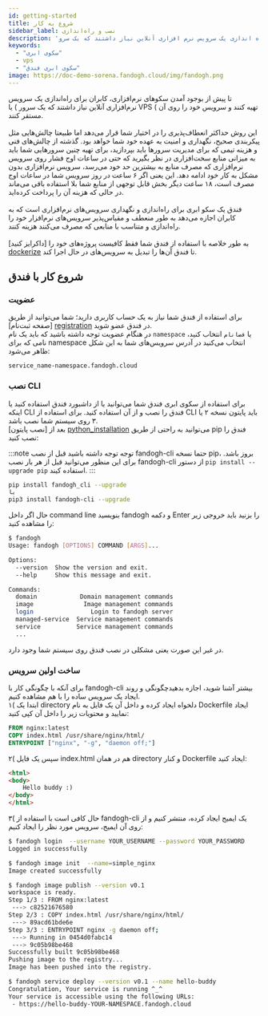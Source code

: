 ```yaml
---
id: getting-started
title: شروع به کار
sidebar_label: نصب و راه‌اندازی
description: 'تا پیش از بوجود آمدن سکو های نرم افزاری، کابران برای راه اندازی یک سرویس نرم افزاری آنلاین نیاز داشتند که یک سرو...'
keywords:
  - "سکوی ابری"
  - vps
  - "سکوی ابری فندق"
image: https://doc-demo-sorena.fandogh.cloud/img/fandogh.png
---
```


تا پیش از بوجود آمدن سکو‌های نرم‌افزاری، کابران برای راه‌اندازی یک سرویس نرم‌افزاری آنلاین نیاز داشتند که یک سرور ) یا VPS ( تهیه کنند و سرویس خود را روی آن مستقر کنند.<br/><br/>
این روش حداکثر انعطاف‌پذیری را در اختیار شما قرار می‌دهد اما طبیعتا چالش‌هایی مثل پیکربندی صحیح، نگهداری و امنیت به عهده خود شما خواهد بود. گذشته از چالش‌های فنی و هزینه تیمی که برای مدیریت سرور‌ها باید بپردازید، برای تهیه چنین سرو‌رهایی شما باید به میزانی منابع سخت‌افزاری در نظر بگیرید که حتی در ساعات اوج فشار روی سرویس نرم‌افزاری که مصرف منابع به بیشترین حد خود می‌رسد، سرویس نرم‌افزاری بدون مشکل به کار خود ادامه دهد. این یعنی اگر ۶ ساعت در روز سرویس شما در ساعات اوج مصرف است، ۱۸ ساعت دیگر بخش قابل توجهی از منابع شما بلا استفاده باقی می‌ماند در حالی که هزینه آن را پرداخت کرده‌اید.<br/><br/>
فندق یک سکو ابری برای راه‌اندازی و نگهداری سرویس‌های نرم‌افزاری است که به کابران اجازه می‌دهد به طور منعطف و مقیاس‌پذیر سرویس‌های نرم‌افزار خود را راه‌اندازی و متناسب با منابعی که مصرف می‌کنند هزینه کنند.<br/><br/>
به طور خلاصه با استفاده از فندق شما فقط کافیست پروژه‌های خود را [داکرایز کنید] [dockerize] تا فندق آن‌ها را تبدیل به سرویس‌های در حال اجرا کند.


## شروع کار با فندق

### عضویت

برای استفاده از فندق شما نیاز به یک حساب کاربری دارید؛ شما می‌توانید از طریق   [صفحه ثبت‌نام] [registration]  در فندق عضو شوید.<br/>
در هنگام عضویت توجه داشته باشید که باید یک نام `namespace` یا `فضانام` انتخاب کنید، نامی که برای namespace انتخاب می‌کنید در آدرس سرویس‌های شما به این شکل ظاهر می‌شود: <br/>
```http title="service address"
service_name-namespace.fandogh.cloud
```

### نصب CLI

 برای استفاده از سکوی ابری فندق شما می‌توانید یا از داشبورد فندق استفاده کنید یا اینکه CLI فندق را نصب و از آن استفاده کنید. برای استفاده از CLI ‌باید پایتون نسخه ۲ یا ۳ روی سیستم شما نصب باشد.<br/>
بعد از [نصب پایتون] [python_installation] می‌توانید به راحتی از طریق pip  فندق را نصب کنید:

:::note توجه
توجه داشته باشید قبل از نصب fandogh-cli حتما نسخه pip، بروز باشد. برای این منظور می‌توانید قبل از هر بار نصب fandogh-cli از دستور `pip install --upgrade pip` استفاده کیند.
:::

```bash
pip install fandogh_cli --upgrade
یا
pip3 install fandogh-cli --upgrade
```

حال اگر داخل command line بنویسید fandogh و دکمه Enter را بزنید باید خروجی زیر را مشاهده کنید:
```bash
$ fandogh
Usage: fandogh [OPTIONS] COMMAND [ARGS]...

Options:
  --version  Show the version and exit.
  --help     Show this message and exit.

Commands:
  domain            Domain management commands
  image              Image management commands
  login                Login to fandogh server
  managed-service  Service management commands
  service          Service management commands
  ...
```
در غیر این صورت یعنی مشکلی در نصب فندق روی سیستم شما وجود دارد.

### ساخت اولین سرویس
برای آنکه با چگونگی کار با fandogh-cli بیشتر آشنا شوید، اجازه بدهیدچگونگی و روند ایجاد یک سرویس ساده را با هم مشاهده کنیم.<br/>
۱( ابتدا یک directory دلخواه ایجاد کرده و داخل آن یک فایل به نام Dockerfile ایجاد نمایید و محتویات زیر را داخل آن کپی کنید:

```dockerfile title="Dockerfile"
FROM nginx:latest
COPY index.html /usr/share/nginx/html/
ENTRYPOINT ["nginx", "-g", "daemon off;"]
```
۲( سپس یک فایل index.html هم در همان directory و کنار Dockerfile ایجاد کنید:
```html title="index.html"
<html>
<body>
	Hello buddy :)
</body>
</html>
```
۳( حال کافی است با استفاده از fandogh-cli یک ایمیج ایجاد کرده، منتشر کنیم و از روی آن ایمیج، سرویس مورد نظر را ایجاد کنیم:
```bash
$ fandogh login  --username YOUR_USERNAME --password YOUR_PASSWORD
Logged in successfully

$ fandogh image init  --name=simple_nginx
Image created successfully

$ fandogh image publish --version v0.1
workspace is ready.
Step 1/3 : FROM nginx:latest
 ---> c82521676580
Step 2/3 : COPY index.html /usr/share/nginx/html/
 ---> 89acd61bde6e
Step 3/3 : ENTRYPOINT nginx -g daemon off;
 ---> Running in 0454d0fabc14
 ---> 9c05b98be468
Successfully built 9c05b98be468
Pushing image to the registry...
Image has been pushed into the registry.

$ fandogh service deploy --version v0.1 --name hello-buddy
Congratulation, Your service is running ^_^
Your service is accessible using the following URLs:
 - https://hello-buddy-YOUR-NAMESPACE.fandogh.cloud
```

[dockerize]: https://hackernoon.com/how-to-dockerize-any-application-b60ad00e76da
[registration]: https://fandogh.cloud/user/register
[python_installation]: https://www.python.org/downloads/
